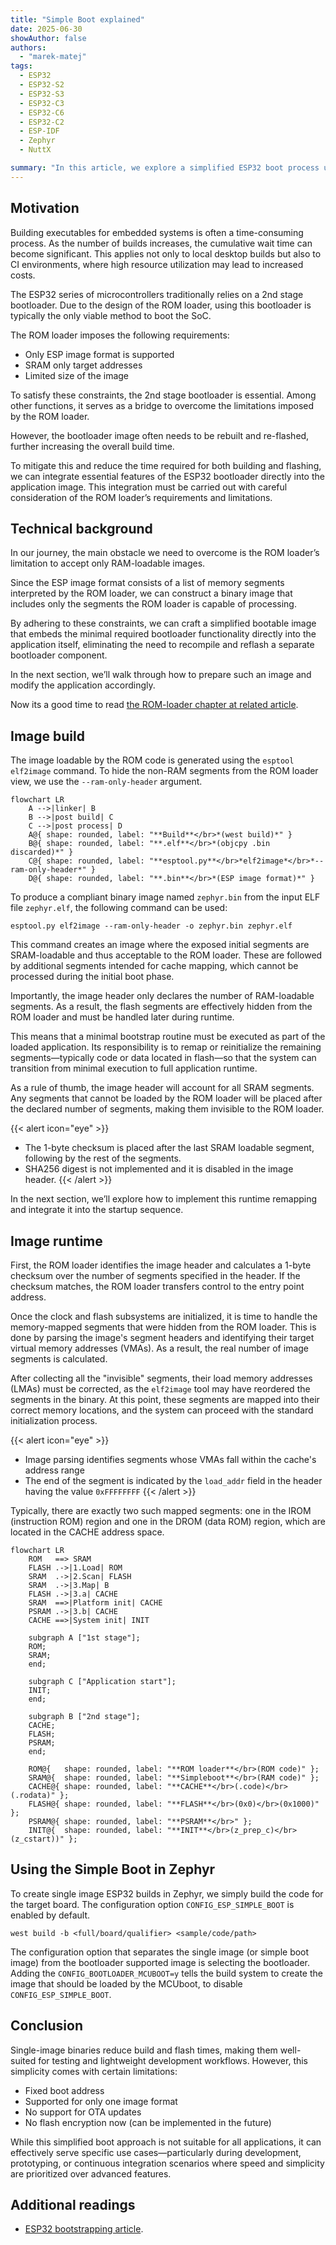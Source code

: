 ```yaml
---
title: "Simple Boot explained"
date: 2025-06-30
showAuthor: false
authors:
  - "marek-matej"
tags:
  - ESP32
  - ESP32-S2
  - ESP32-S3
  - ESP32-C3
  - ESP32-C6
  - ESP32-C2
  - ESP-IDF
  - Zephyr
  - NuttX

summary: "In this article, we explore a simplified ESP32 boot process using single-image binaries to speed up build and flash times — ideal for development workflows. This approach sacrifices features like OTA updates but enables faster iteration."
---
```


## Motivation

Building executables for embedded systems is often a time-consuming process. As the number of builds increases, the cumulative wait time can become significant. This applies not only to local desktop builds but also to CI environments, where high resource utilization may lead to increased costs.

The ESP32 series of microcontrollers traditionally relies on a 2nd stage bootloader. Due to the design of the ROM loader, using this bootloader is typically the only viable method to boot the SoC.

The ROM loader imposes the following requirements:
- Only ESP image format is supported
- SRAM only target addresses
- Limited size of the image

To satisfy these constraints, the 2nd stage bootloader is essential. Among other functions, it serves as a bridge to overcome the limitations imposed by the ROM loader.

However, the bootloader image often needs to be rebuilt and re-flashed, further increasing the overall build time.

To mitigate this and reduce the time required for both building and flashing, we can integrate essential features of the ESP32 bootloader directly into the application image. This integration must be carried out with careful consideration of the ROM loader’s requirements and limitations.

## Technical background

In our journey, the main obstacle we need to overcome is the ROM loader’s limitation to accept only RAM-loadable images.

Since the ESP image format consists of a list of memory segments interpreted by the ROM loader, we can construct a binary image that includes only the segments the ROM loader is capable of processing.

By adhering to these constraints, we can craft a simplified bootable image that embeds the minimal required bootloader functionality directly into the application itself, eliminating the need to recompile and reflash a separate bootloader component.

In the next section, we’ll walk through how to prepare such an image and modify the application accordingly.

Now its a good time to read [the ROM-loader chapter at related article](https://developer.espressif.com/blog/esp32-bootstrapping/#rom-loader).

## Image build

The image loadable by the ROM code is generated using the `esptool elf2image` command. To hide the non-RAM segments from the ROM loader view, we use the `--ram-only-header` argument.

```mermaid
flowchart LR
	A -->|linker| B
	B -->|post build| C
	C -->|post process| D
	A@{ shape: rounded, label: "**Build**</br>*(west build)*" }
	B@{ shape: rounded, label: "**.elf**</br>*(objcpy .bin discarded)*" }
	C@{ shape: rounded, label: "**esptool.py**</br>*elf2image*</br>*--ram-only-header*" }
	D@{ shape: rounded, label: "**.bin**</br>*(ESP image format)*" }
```

To produce a compliant binary image named `zephyr.bin` from the input ELF file `zephyr.elf`, the following command can be used:

```shell
esptool.py elf2image --ram-only-header -o zephyr.bin zephyr.elf
```

This command creates an image where the exposed initial segments are SRAM-loadable and thus acceptable to the ROM loader. These are followed by additional segments intended for cache mapping, which cannot be processed during the initial boot phase.

Importantly, the image header only declares the number of RAM-loadable segments. As a result, the flash segments are effectively hidden from the ROM loader and must be handled later during runtime.

This means that a minimal bootstrap routine must be executed as part of the loaded application. Its responsibility is to remap or reinitialize the remaining segments—typically code or data located in flash—so that the system can transition from minimal execution to full application runtime.

As a rule of thumb, the image header will account for all SRAM segments. Any segments that cannot be loaded by the ROM loader will be placed after the declared number of segments, making them invisible to the ROM loader.

{{< alert icon="eye" >}}
- The 1-byte checksum is placed after the last SRAM loadable segment, following by the rest of the segments.
- SHA256 digest is not implemented and it is disabled in the image header.
{{< /alert >}}

In the next section, we’ll explore how to implement this runtime remapping and integrate it into the startup sequence.

## Image runtime

First, the ROM loader identifies the image header and calculates a 1-byte checksum over the number of segments specified in the header. If the checksum matches, the ROM loader transfers control to the entry point address.

Once the clock and flash subsystems are initialized, it is time to handle the memory-mapped segments that were hidden from the ROM loader. This is done by parsing the image's segment headers and identifying their target virtual memory addresses (VMAs). As a result, the real number of image segments is calculated.

After collecting all the "invisible" segments, their load memory addresses (LMAs) must be corrected, as the `elf2image` tool may have reordered the segments in the binary. At this point, these segments are mapped into their correct memory locations, and the system can proceed with the standard initialization process.

{{< alert icon="eye" >}}
- Image parsing identifies segments whose VMAs fall within the cache's address range
- The end of the segment is indicated by the `load_addr` field in the header having the value `0xFFFFFFFF`
{{< /alert >}}

Typically, there are exactly two such mapped segments: one in the IROM (instruction ROM) region and one in the DROM (data ROM) region, which are located in the CACHE address space.


```mermaid
flowchart LR
	ROM   ==> SRAM
	FLASH .->|1.Load| ROM
	SRAM  .->|2.Scan| FLASH
	SRAM  .->|3.Map| B
	FLASH .->|3.a| CACHE
	SRAM  ==>|Platform init| CACHE
	PSRAM .->|3.b| CACHE
	CACHE ==>|System init| INIT

	subgraph A ["1st stage"];
	ROM;
	SRAM;
	end;

	subgraph C ["Application start"];
	INIT;
	end;

	subgraph B ["2nd stage"];
	CACHE;
	FLASH;
	PSRAM;
	end;

	ROM@{   shape: rounded, label: "**ROM loader**</br>(ROM code)" };
	SRAM@{  shape: rounded, label: "**Simpleboot**</br>(RAM code)" };
	CACHE@{ shape: rounded, label: "**CACHE**</br>(.code)</br>(.rodata)" };
	FLASH@{ shape: rounded, label: "**FLASH**</br>(0x0)</br>(0x1000)" };
	PSRAM@{ shape: rounded, label: "**PSRAM**</br>" };
	INIT@{  shape: rounded, label: "**INIT**</br>(z_prep_c)</br>(z_cstart))" };

```

## Using the Simple Boot in Zephyr

To create single image ESP32 builds in Zephyr, we simply build the code for the target board. The configuration option `CONFIG_ESP_SIMPLE_BOOT` is enabled by default.

```shell
west build -b <full/board/qualifier> <sample/code/path>
```

The configuration option that separates the single image (or simple boot image) from the bootloader supported image is selecting the bootloader. Adding the `CONFIG_BOOTLOADER_MCUBOOT=y` tells the build system to create the image that should be loaded by the MCUboot, to disable `CONFIG_ESP_SIMPLE_BOOT`.

## Conclusion

Single-image binaries reduce build and flash times, making them well-suited for testing and lightweight development workflows. However, this simplicity comes with certain limitations:

- Fixed boot address
- Supported for only one image format
- No support for OTA updates
- No flash encryption now (can be implemented in the future)

While this simplified boot approach is not suitable for all applications, it can effectively serve specific use cases—particularly during development, prototyping, or continuous integration scenarios where speed and simplicity are prioritized over advanced features.

## Additional readings

- [ESP32 bootstrapping article](https://developer.espressif.com/blog/esp32-bootstrapping/).
